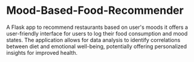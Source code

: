# Mood-Based-Food-Recommender
A Flask app to recommend restaurants based on user's moods it offers a user-friendly interface for users to log their food consumption and mood states. The application allows for data analysis to identify correlations between diet and emotional well-being, potentially offering personalized insights for improved health. 
